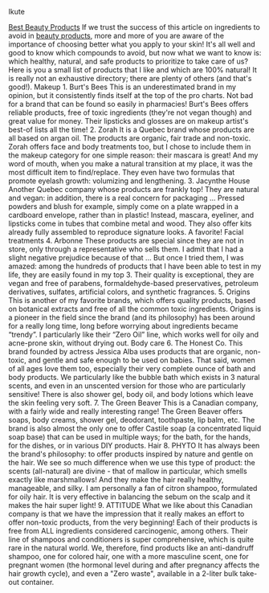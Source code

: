  Ikute
 
 <a href="https://ikute.vn/">Best Beauty Products</a>
 If we trust the success of this article on ingredients to avoid in <a href="https://ikute.vn/">beauty products</a>, more and more of you are aware of the importance of choosing better what you apply to your skin!  It's all well and good to know which compounds to avoid, but now what we want to know is: which healthy, natural, and safe products to prioritize to take care of us?  Here is you a small list of products that I like and which are 100% natural! It is really not an exhaustive directory; there are plenty of others (and that's good!).  Makeup    1. Burt's Bees  This is an underestimated brand in my opinion, but it consistently finds itself at the top of the pro charts. Not bad for a brand that can be found so easily in pharmacies!  Burt's Bees offers reliable products, free of toxic ingredients (they're not vegan though) and great value for money. Their lipsticks and glosses are on makeup artist's best-of lists all the time!  2. Zorah  It is a Quebec brand whose products are all based on argan oil. The products are organic, fair trade and non-toxic.  Zorah offers face and body treatments too, but I chose to include them in the makeup category for one simple reason: their mascara is great! And my word of mouth, when you make a natural transition at my place, it was the most difficult item to find/replace. They even have two formulas that promote eyelash growth: volumizing and lengthening.  3. Jacynthe House  Another Quebec company whose products are frankly top! They are natural and vegan: in addition, there is a real concern for packaging ... Pressed powders and blush for example, simply come on a plate wrapped in a cardboard envelope, rather than in plastic! Instead, mascara, eyeliner, and lipsticks come in tubes that combine metal and wood. They also offer kits already fully assembled to reproduce signature looks. A favorite!  Facial treatments  4. Arbonne  These products are special since they are not in store, only through a representative who sells them. I admit that I had a slight negative prejudice because of that ... But once I tried them, I was amazed: among the hundreds of products that I have been able to test in my life, they are easily found in my top 3.  Their quality is exceptional, they are vegan and free of parabens, formaldehyde-based preservatives, petroleum derivatives, sulfates, artificial colors, and synthetic fragrances.  5. Origins  This is another of my favorite brands, which offers quality products, based on botanical extracts and free of all the common toxic ingredients. Origins is a pioneer in the field since the brand (and its philosophy) has been around for a really long time, long before worrying about ingredients became “trendy”.  I particularly like their “Zero Oil” line, which works well for oily and acne-prone skin, without drying out.  Body care  6. The Honest Co.  This brand founded by actress Jessica Alba uses products that are organic, non-toxic, and gentle and safe enough to be used on babies.  That said, women of all ages love them too, especially their very complete ounce of bath and body products. We particularly like the bubble bath which exists in 3 natural scents, and even in an unscented version for those who are particularly sensitive! There is also shower gel, body oil, and body lotions which leave the skin feeling very soft.  7. The Green Beaver  This is a Canadian company, with a fairly wide and really interesting range! The Green Beaver offers soaps, body creams, shower gel, deodorant, toothpaste, lip balm, etc.  The brand is also almost the only one to offer Castile soap (a concentrated liquid soap base) that can be used in multiple ways; for the bath, for the hands, for the dishes, or in various DIY products.  Hair  8. PHYTO  It has always been the brand's philosophy: to offer products inspired by nature and gentle on the hair.  We see so much difference when we use this type of product: the scents (all-natural) are divine - that of mallow in particular, which smells exactly like marshmallows! And they make the hair really healthy, manageable, and silky.  I am personally a fan of citron shampoo, formulated for oily hair. It is very effective in balancing the sebum on the scalp and it makes the hair super light!  9. ATTITUDE  What we like about this Canadian company is that we have the impression that it really makes an effort to offer non-toxic products, from the very beginning! Each of their products is free from ALL ingredients considered carcinogenic, among others.  Their line of shampoos and conditioners is super comprehensive, which is quite rare in the natural world. We, therefore, find products like an anti-dandruff shampoo, one for colored hair, one with a more masculine scent, one for pregnant women (the hormonal level during and after pregnancy affects the hair growth cycle), and even a "Zero waste", available in a 2-liter bulk take-out container. 
